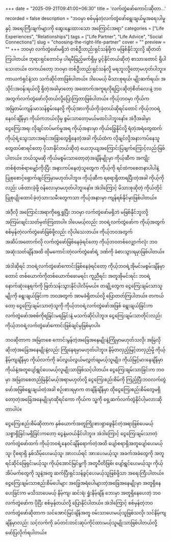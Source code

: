 +++
date = "2025-09-21T09:41:00+06:30"
title = 'လက်တွဲဖော်ကောင်းဆိုတာ…'
recorded = false
description = "ဘဝမှာ စစ်မှန်တဲ့လက်တွဲဖော်ရွေးချယ်မှုအရေးပါမှုနှင့် အရေးကြီးချက်များကို ဆွေးနွေးထားသော အကြောင်းအရာ"
categories = ["Life Experiences", "Relationships"]
tags = ["Life Partner", "Life Advice", "Social Connections"]
slug = "choosing-the-right-life-partner"
cover = ""
preview = ""
+++
ဘဝမှာ လက်တွဲဖော်မရှိဘဲ တစ်ဦးတည်းရှင်သန်ဖို့က မဖြစ်နိုင်ဘူးလို့ ဆိုတတ်ကြပါတယ်။ ဘုရားရှင်တောင်မှ ပါရမီဖြည့်ဖက်ရှိမှ ပွင့်နိုင်တယ်ဆိုတဲ့ စာသားတောင် ရှိပါသေးတယ်။ တကယ်တော့ ဘဝမှာ တစ်ဦးတည်းရှင်သန်လို့ မရဘူးလို့တော့မဟုတ်ပါဘူး။ ကာယကံရှင်နဲ့သာ သက်ဆိုင်တာဖြစ်ပါတယ်။ ဒါပေမယ့် မိသားစုရယ်၊ မျိုးဆက်ရယ်၊ အသိုင်းအဝန်းရယ်လို့ ရှိတဲ့အခါမှာတော့ အထောက်အကူရလိုရငြားဆိုတဲ့စိတ်လေးနဲ့ ဘဝအတွက်လက်တွဲဖော်လိုတယ်လို့ပြောကြတာဖြစ်ပါတယ်။ ကိုယ့်ဘဝမှာ ကိုယ်ကအမြဲတမ်းကျန်းမာသန်စွမ်းနေလို့ ကိုယ့်အားကိုယ်ကိုးခဲ့တယ်ဆိုရင်တောင် ကိုယ့်ဘဝရဲ့နေဝင်ချိန်မှာ ကိုယ်ကဘယ်လိုမှ စွမ်းသာတော့မယ်မထင်ပါဘူးနော်။ အဲဒီ့အခါမှာ ငွေကြေးအရ၊ လိုချင်တပ်မက်မှုအရ ကိုယ့်အနားမှာ ကိုယ်ခြွေနိုင်လို့ ရံတဲ့အရံတွေထက် ကိုယ့်ရဲ့သွေးသားအရင်းအခြာတွေရှိနေတဲ့အခါ ကိုယ်ထံက လိုချင်လို့အနားကပ်နေသူတွေထပ်စာရင်တော့ ပိုသာနိုင်တယ်ဆိုတဲ့ ယေဘုယျအကြောင်းပြချက်ကြောင့်လည်းဖြစ်ပါတယ်။
ဘယ်သူမဆို ကိုယ်မစွမ်းသာတော့တဲ့အချိန်မျိုးမှာ ကိုယ့်ဆီက အကျိုးတစ်စုံတစ်ရာမျှော်ကိုးပြီး အနားကပ်နေတဲ့သူတွေက ကိုယ့်ကို ရင်ထဲကစေတနာပါပါနဲ့ ပြုစုစောင့်ရှောက်ချင်ကြမှာမဟုတ်ပါဘူး။ ကိုယ့်ဆီက ရစရာရှိတာရပြီးတဲ့အခါ ကိုယ့်ကိုလည်း ပစ်ထားခဲ့ဖို့ ဝန်လေးမှာမဟုတ်ပါဘူးနော်။ အဲဒါကြောင့် မိသားစုဆိုတဲ့ ကိုယ်တိုင်ပြုစုပျိုးထောင်ခဲ့တဲ့သားသမီးတွေကသာ ကိုယ့်အနားမှာ ကျန်ရစ်နိုင်မှာဖြစ်ပါတယ်။

အဲဒီ့လို အကြောင်းအရာကိုရှေ့ရှုပြီး ဘဝမှာ လက်တွဲဖော်မရှိဘဲ မဖြစ်နိုင်ဘူးလို့ အကြမ်းဖျင်းသတ်မှတ်ကြတာပါ။ ဒါပေမယ့်လည်း ဘဝရဲ့လက်တွဲဖော်က ကိုယ့်အတွက် စစ်မှန်တဲ့လက်တွဲဖော်ဖြစ်ဖို့လည်း လိုပါသေးတယ်။ ကိုယ့်ဘဝအတွက် အဆိပ်အတောက်လို လက်တွဲဖော်ဖြစ်နေခဲ့ရင်တော့ ကိုယ့်ဘဝတစ်လျှောက်လုံး ဘဝအဆုံးသတ်ချိန်အထိ ထိုမကောင်းတဲ့လက်တွဲဖော်ရဲ့ ဒဏ်ကို ခံစားသွားရမှာဖြစ်ပါတယ်။

အဲဒါဆိုရင် ဘဝရဲ့လက်တွဲဖော်ကောင်းဖြစ်နေခဲ့ရင်တော့ ကိုယ့်ဘဝရဲ့အိုမင်းမစွမ်းချိန်မှာတောင် တစ်ယောက်ကိုတစ်ယောက်ဖေးမရင်း ကူညီရင်း အတူအိုမင်းရင်း ဘဝရဲ့နောက်ဆုံးနေ့ရက်ကို ဖြတ်သန်းသွားနိုင်ပါလိမ့်မယ်။ တချို့တွေက ငွေကြေးချမ်းသာသူမျိုးကို ရွေးချယ်ခြင်းက ဘဝအတွက် အာမခံရှိတယ်လို့ ပြောတတ်ကြပါတယ်။ တကယ်တော့ ငွေကြေးချမ်းသာတဲ့သူကို ကိုယ့်ဘဝရဲ့လက်တွဲဖော်အဖြစ် ရွေးချယ်ခြင်းက လက်တွဲဖော်အစစ်ကိုရခြင်းမရခြင်းနဲ့ မသက်ဆိုင်ပါဘူး။ ငွေကြေးချမ်းသာတိုင်းလည်း ကိုယ့်ဘဝရဲ့လက်တွဲဖော်ကောင်းဖြစ်ချင်မှဖြစ်မှာပါ။

ဘဝဆိုတာက အမြဲတစေ ကောင်းမွန်တဲ့အခြေအနေမျိုးနဲ့ကြုံမှာမဟုတ်သလို၊ အမြဲလို ဆိုးတဲ့အခြေအနေမျိုးနဲ့လည်း ကြုံနေရမှာမဟုတ်ပါဘူး။ နိမ့်တလှည့်မြင့်တလှည်မို့ ကိုယ့်နိမ့်ကျချိန်မှာ ကိုယ်လက်ကို ခပ်လွယ်လွယ်မလွှတ်ချမယ့်သူမျိုး၊ ကိုယ်မြင့်မားနေချိန်မှာ ကိုယ်နဲ့အတူပျော်ရွှင်ပေးမယ့်လူမျိုးသာဖြစ်သင့်ပါတယ်။ ငွေကြေးချမ်းသာခြင်းက ဘဝမှာ အမြဲတစေတည်မြဲနိုင်မယ့်အရာမဟုတ်လို့ ငွေကြေးစည်းစိမ်ကို ကြည့်ပြီးဘဝလက်တွဲဖော်အဖြစ်ရွေးချယ်တဲ့အခါ စဉ်းစားရမှာက တချိန်ချိန်မှာ ထိုငွေကြေးစည်းစိမ်တွေမရှိတော့တဲ့အခြေအနေမျိုးမှာဆိုရင်ကော ကိုယ်က သူ့ကို ရှေ့ဆက်လက်တွဲနိုင်ပါ့မလားဆိုတာပါပဲ။

ငွေကြေးစည်းစိမ်ဆိုတာက နှစ်ယောက်အတူကြိုးစားရှာဖွေနိုင်တဲ့အရာဖြစ်ပေမယ့် သစ္စာရှိခြင်းမရှိခြင်းကတော့ ငွေနဲ့မဝယ်နိုင်ပါဘူး။ အဲဒါကြောင့် ငွေကြေးချမ်းသာတဲ့လက်တွဲဖော်ထက် ကိုယ့်ဘဝရဲ့နေဝင်ချိန်ရောက်တဲ့အထိ ပျော်စရာရှိအတူပျော်ပေးမယ့်သူ၊ ငိုစရာရှိ နှစ်သိမ့်ပေးမယ့်သူ၊ အားငယ်ရင် အားပေးမယ့်သူ၊ အခက်အခဲတွေကို အတူရင်ဆိုင်ဖြေရှင်းမယ့်သူ၊ ကိုယ့်အောင်မြင်မှု့ကို အတူပီတိဖြစ်၊ ပျော်ရွှင်ပေးမယ့်သူ၊ ကိုယ့်အိပ်မက်တွေကို သူနဲ့အတူ ဆက်ပြီးရှင်သန်ခွင့်ပေးမယ့်သူဖြစ်ဖို့သာ အရေးကြီးပါတယ်။
ငွေကြေးချမ်းသာစည်းစိမ်ပေါများ အခြွေအရံပေါများတဲ့အခြေအနေမျိုးမှာ အတူရှိနေပေးခြင်းက မသိသာပေမယ့် နိမ့်ကျ၊ ဆင်းရဲ၊ ရှုံးနိမ့်ချိန် ဘေးမှာ အတူရှိနေပေးတဲ့ ဘဝလက်တွဲဖော်က ပိုပြီး စစ်မှန်တယ်လို့ ပြောနိုင်ပါတယ်။ အဲဒါကြောင့် စစ်မှန်တဲ့ဘဝလက်တွဲဖော်ဆိုတာက သင်အောင်မြင်ချိန်အတူ ဝမ်းသာပေးမယ့်သူဖြစ်သလို၊ သင်နိမ့်ကျချိန်မှာလည်း သင့်လက်ကို ခပ်တင်းတင်းဆုပ်ကိုင်ထားမယ့်သူမျိုးသာဖြစ်ပါတယ်လို့ဖော်ပြလိုက်ရပါတယ်။ 
